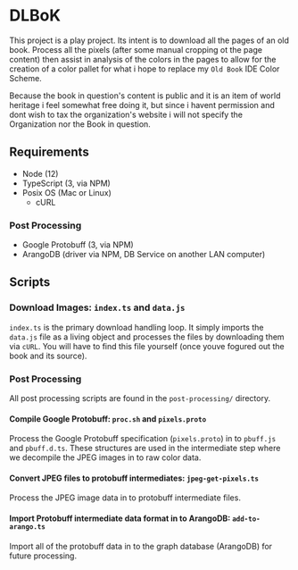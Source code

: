 # DLBoK

This project is a play project. Its intent is to download all the pages of an old book. Process all the pixels (after some manual cropping ot the page content) then assist in analysis of the colors in the pages to allow for the creation of a color pallet for what i hope to replace my `Old Book` IDE Color Scheme.

Because the book in question's content is public and it is an item of world heritage i feel somewhat free doing it, but since i havent permission and dont wish to tax the organization's website i will not specify the Organization nor the Book in question.

## Requirements

- Node (12)
- TypeScript (3, via NPM)
- Posix OS (Mac or Linux)
    - cURL

### Post Processing

- Google Protobuff (3, via NPM)
- ArangoDB (driver via NPM, DB Service on another LAN computer)

## Scripts

### Download Images: `index.ts` and `data.js`

`index.ts` is the primary download handling loop. It simply imports the `data.js` file as a living object and processes the files by downloading them via `cURL`. You will have to find this file yourself (once youve fogured out the book and its source).

### Post Processing

All post processing scripts are found in the `post-processing/` directory.

#### Compile Google Protobuff: `proc.sh` and `pixels.proto`

Process the Google Protobuff specification (`pixels.proto`) in to `pbuff.js` and `pbuff.d.ts`. These structures are used in the intermediate step where we decompile the JPEG images in to raw color data.

#### Convert JPEG files to protobuff intermediates: `jpeg-get-pixels.ts`

Process the JPEG image data in to protobuff intermediate files.

#### Import Protobuff intermediate data format in to ArangoDB: `add-to-arango.ts`

Import all of the protobuff data in to the graph database (ArangoDB) for future processing.
